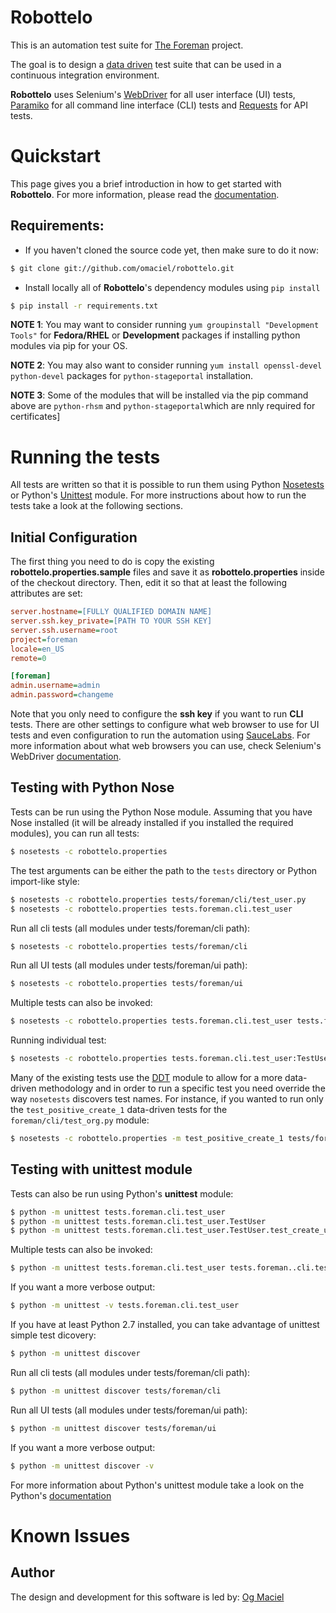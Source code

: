 Robottelo
=========
This is an automation test suite for [The Foreman](http://theforeman.org/) project.

The goal is to design a [data driven](http://en.wikipedia.org/wiki/Data-driven_testing) test suite that can be used in a continuous integration environment.

**Robottelo** uses Selenium's [WebDriver](http://docs.seleniumhq.org/projects/webdriver/) for all user interface (UI) tests, [Paramiko](http://www.paramiko.org/) for all command line interface (CLI) tests and [Requests](http://docs.python-requests.org/en/latest/) for API tests.

Quickstart
==========

This page gives you a brief introduction in how to get started with **Robottelo**. For more information, please read the [documentation](http://robottelo.readthedocs.org/en/latest/).

Requirements:
-------------
* If you haven't cloned the source code yet, then make sure to do it now:

```bash
$ git clone git://github.com/omaciel/robottelo.git
```

* Install locally all of **Robottelo**'s dependency modules using ``pip install``

```bash
$ pip install -r requirements.txt
```

**NOTE 1**: You may want to consider running ``yum groupinstall "Development Tools"`` for **Fedora/RHEL** or **Development** packages if installing python modules via pip for your OS.

**NOTE 2**: You may also want to consider running ``yum install openssl-devel python-devel``  packages for ``python-stageportal`` installation.

**NOTE 3**: Some of the modules that will be installed via the pip  command above are ``python-rhsm`` and ``python-stageportal``which are nnly required for certificates]

Running the tests
=================

All tests are written so that it is possible to run them using Python [Nosetests](https://nose.readthedocs.org/en/latest/man.html) or Python's [Unittest](http://docs.python.org/2/library/unittest.html) module. For more instructions about how to run the tests take a look at the following sections.

Initial Configuration
---------------------
The first thing you need to do is copy the existing **robottelo.properties.sample** files and save it as **robottelo.properties** inside of the checkout directory. Then, edit it so that at least the following attributes are set:

```INI
server.hostname=[FULLY QUALIFIED DOMAIN NAME]
server.ssh.key_private=[PATH TO YOUR SSH KEY]
server.ssh.username=root
project=foreman
locale=en_US
remote=0

[foreman]
admin.username=admin
admin.password=changeme
```

Note that you only need to configure the **ssh key** if you want to run **CLI** tests. There are other settings to configure what web browser to use for UI tests and even configuration to run the automation using [SauceLabs](https://saucelabs.com/). For more information about what web browsers you can use, check Selenium's WebDriver [documentation](http://docs.seleniumhq.org/projects/webdriver/).

Testing with Python Nose
------------------------
Tests can be run using the Python Nose module. Assuming that you have Nose installed (it will be already installed if you installed the required modules), you can run all tests:

```bash
$ nosetests -c robottelo.properties
```

The test arguments can be either the path to the ``tests`` directory or Python import-like style:

```bash
$ nosetests -c robottelo.properties tests/foreman/cli/test_user.py
$ nosetests -c robottelo.properties tests.foreman.cli.test_user
```

Run all cli tests (all modules under tests/foreman/cli path):

```bash
$ nosetests -c robottelo.properties tests/foreman/cli
```

Run all UI tests (all modules under tests/foreman/ui path):

```bash
$ nosetests -c robottelo.properties tests/foreman/ui
```

Multiple tests can also be invoked:

```bash
$ nosetests -c robottelo.properties tests.foreman.cli.test_user tests.foreman.cli.test_model
```

Running individual test:

```bash
$ nosetests -c robottelo.properties tests.foreman.cli.test_user:TestUser.test_create_user_utf8
```
Many of the existing tests use the [DDT](http://ddt.readthedocs.org/en/latest/) module to allow for a more data-driven methodology and in order to run a specific test you need override the way ``nosetests`` discovers test names. For instance, if you wanted to run only the ``test_positive_create_1`` data-driven tests for the ``foreman/cli/test_org.py`` module:

```bash
$ nosetests -c robottelo.properties -m test_positive_create_1 tests/foreman/cli/test_org.py
```

Testing with unittest module
----------------------------
Tests can also be run using Python's **unittest** module:

```bash
$ python -m unittest tests.foreman.cli.test_user
$ python -m unittest tests.foreman.cli.test_user.TestUser
$ python -m unittest tests.foreman.cli.test_user.TestUser.test_create_user_utf8
```

Multiple tests can also be invoked:

```bash
$ python -m unittest tests.foreman.cli.test_user tests.foreman..cli.test_model
```

If you want a more verbose output:

```bash
$ python -m unittest -v tests.foreman.cli.test_user
```

If you have at least Python 2.7 installed, you can take advantage of unittest simple test dicovery:

```bash
$ python -m unittest discover
```

Run all cli tests (all modules under tests/foreman/cli path):

```bash
$ python -m unittest discover tests/foreman/cli
```

Run all UI tests (all modules under tests/foreman/ui path):

```bash
$ python -m unittest discover tests/foreman/ui
```

If you want a more verbose output:

```bash
$ python -m unittest discover -v
```

For more information about Python's unittest module take a look on the Python's [documentation](http://docs.python.org/2/library/unittest.html)

Known Issues
============

Author
------

The design and development for this software is led by:
[Og Maciel](http://www.ogmaciel.com)
